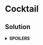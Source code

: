 # Cocktail
## Solution
<details>
<summary><b>SPOILERS</b></summary>

One of the solutions is the combination of GCD & LCM and one-way DFS.

### Steps
1. Before we start the DFS, we should multiply all prime numbers from all ratios, excluding just GCD of each ratio. For example, there are two ratios as 6:4 and 3:1. Then we can get the value of the DFS starting node, v0.

$$ n0 = (3 × 1 / GCD(3, 1)) × (6 × 4 / GCD(6, 4))
= 3 × 12 = 36 $$

2. As we assign it to the start node of the DFS, we can multiply or divide it into some constituting numbers according to the ratio. If the start node n0 has the value v0 = 36, and if the ratio of v0 : v1 = 6 : 4, then we can find the value of n1.

$$ v1 = 36 × 4 / 6 = 24 $$

</details>
